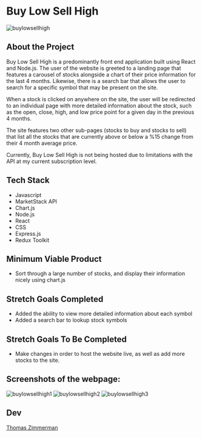 # Buy Low Sell High

![buylowsellhigh](https://user-images.githubusercontent.com/107579894/206868613-408589b6-eb75-4a89-934a-218be654a996.jpg)


## About the Project
Buy Low Sell High is a predominantly front end application built using React and Node.js.
The user of the website is greeted to a landing page that features a carousel of stocks alongside a chart of their price information for the last 4 months. Likewise, there is a search bar that allows the user to search for a specific symbol that may be present on the site.

When a stock is clicked on anywhere on the site, the user will be redirected to an individual page with more detailed information about the stock, such as the open, close, high, and low price point for a given day in the previous 4 months.

The site features two other sub-pages (stocks to buy and stocks to sell) that list all the stocks that are currently above or below a %15 change from their 4 month average price.

Currently, Buy Low Sell High is not being hosted due to limitations with the API at my current subscription level.


## Tech Stack

* Javascript
* MarketStack API
* Chart.js
* Node.js
* React
* CSS
* Express.js
* Redux Toolkit

## Minimum Viable Product

* Sort through a large number of stocks, and display their information nicely using chart.js

## Stretch Goals Completed

* Added the ability to view more detailed information about each symbol
* Added a search bar to lookup stock symbols

## Stretch Goals To Be Completed

* Make changes in order to host the website live, as well as add more stocks to the site.

## Screenshots of the webpage:

![buylowsellhigh1](https://user-images.githubusercontent.com/107579894/206868635-71af81b9-62df-4ac1-970b-1d66de99091c.jpg)
![buylowsellhigh2](https://user-images.githubusercontent.com/107579894/206868638-fac6b310-5e30-43b1-a841-4ce88da424e7.jpg)
![buylowsellhigh3](https://user-images.githubusercontent.com/107579894/206868643-968bd8e0-39d6-4066-8c44-646e89dd3e25.jpg)


## Dev

[Thomas Zimmerman](https://github.com/clintwestwords)

